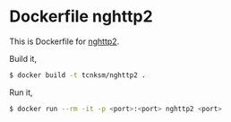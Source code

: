 # Dockerfile nghttp2

This is Dockerfile for [nghttp2](https://github.com/tatsuhiro-t/nghttp2).

Build it,

```bash
$ docker build -t tcnksm/nghttp2 .
```

Run it,

```bash
$ docker run --rm -it -p <port>:<port> nghttp2 <port>
```
